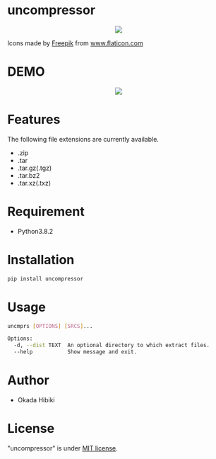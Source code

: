 # uncompressor
<p align="center"><img src="https://user-images.githubusercontent.com/40907120/82402721-1d917580-9a98-11ea-8c53-5ffe2d27d789.png"></p>
Icons made by <a href="https://www.flaticon.com/authors/freepik" title="Freepik">Freepik</a> from <a href="https://www.flaticon.com/" title="Flaticon"> www.flaticon.com</a>

# DEMO
<p align="center"><img src="https://user-images.githubusercontent.com/40907120/82409543-fd1de700-9aa8-11ea-8459-aa2f2ad50901.gif"></p>

# Features
The following file extensions are currently available.
* .zip
* .tar
* .tar.gz(.tgz)
* .tar.bz2
* .tar.xz(.txz)

# Requirement
* Python3.8.2

# Installation
```bash
pip install uncompressor
```

# Usage
```bash
uncmprs [OPTIONS] [SRCS]...

Options:
  -d, --dist TEXT  An optional directory to which extract files.
  --help           Show message and exit.
```

# Author
* Okada Hibiki

# License
"uncompressor" is under [MIT license](https://en.wikipedia.org/wiki/MIT_License).
